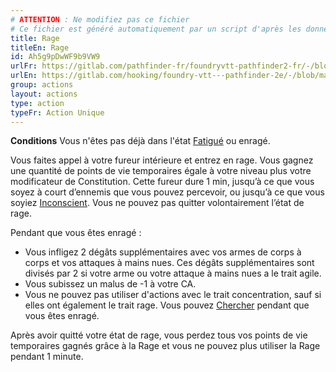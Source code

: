 ```yaml
---
# ATTENTION : Ne modifiez pas ce fichier
# Ce fichier est généré automatiquement par un script d'après les données du module Foundry VTT officiel et de sa traduction
title: Rage
titleEn: Rage
id: Ah5g9pDwWF9b9VW9
urlFr: https://gitlab.com/pathfinder-fr/foundryvtt-pathfinder2-fr/-/blob/master/data/actions/Ah5g9pDwWF9b9VW9.htm
urlEn: https://gitlab.com/hooking/foundry-vtt---pathfinder-2e/-/blob/master/packs/data/actions.db/rage.json
group: actions
layout: actions
type: action
typeFr: Action Unique
---
```

**Conditions** Vous n'êtes pas déjà dans l'état [Fatigué](../etats/fatigué.md) ou enragé.

Vous faites appel à votre fureur intérieure et entrez en rage. Vous gagnez une quantité de points de vie temporaires égale à votre niveau plus votre modificateur de Constitution. Cette fureur dure 1 min, jusqu’à ce que vous soyez à court d’ennemis que vous pouvez percevoir, ou jusqu’à ce que vous soyiez [Inconscient](../etats/inconscient.md). Vous ne pouvez pas quitter volontairement l’état de rage.

Pendant que vous êtes enragé :


- Vous infligez 2 dégâts supplémentaires avec vos armes de corps à corps et vos attaques à mains nues. Ces dégâts supplémentaires sont divisés par 2 si votre arme ou votre attaque à mains nues a le trait agile.
- Vous subissez un malus de -1 à votre CA.
- Vous ne pouvez pas utiliser d'actions avec le trait concentration, sauf si elles ont également le trait rage. Vous pouvez [Chercher](chercher.md) pendant que vous êtes enragé.

Après avoir quitté votre état de rage, vous perdez tous vos points de vie temporaires gagnés grâce à la Rage et vous ne pouvez plus utiliser la Rage pendant 1 minute.


